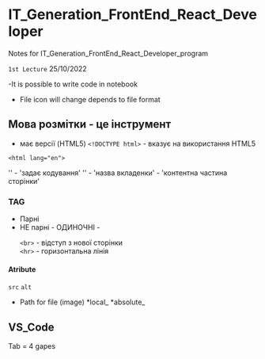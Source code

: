 # IT_Generation_FrontEnd_React_Developer
Notes for IT_Generation_FrontEnd_React_Developer_program 

`1st Lecture` 25/10/2022

-It is possible to write code in notebook 
- File icon will change depends to file format

## Мова розмітки - це інструмент
- має версії (HTML5)
`<!DOCTYPE html>` - вказує на використання HTML5

`<html lang="en">` 
<head>
    '<meta charset="UTF-8">' - 'задає кодування' 
    '<title>Document</title>' - 'назва вкладенки' 
</head>
<body> - 'контентна частина сторінки'
</body>
</html>

### TAG 
- Парні 
- НЕ парні - ОДИНОЧНІ - <p></p>
`<br>` - відступ з нової сторінки  
`<hr>` - горизонтальна лінія 
#### Atribute 
`src` `alt`
- Path for file (image)
*local_ 
*absolute_



## VS_Code
Tab = 4 gapes 



